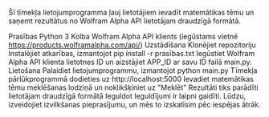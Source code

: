 Šī tīmekļa lietojumprogramma ļauj lietotājiem ievadīt matemātikas tēmu un saņemt rezultātus no Wolfram Alpha API lietotājam draudzīgā formātā.

Prasības
Python 3
Kolba
Wolfram Alpha API klients (iegūstams vietnē https://products.wolframalpha.com/api/)
Uzstādīšana
Klonējiet repozitoriju
Instalējiet atkarības, izmantojot pip install -r prasības.txt
Iegūstiet Wolfram Alpha API klienta lietotnes ID un aizstājiet APP_ID ar savu ID failā main.py.
Lietošana
Palaidiet lietojumprogrammu, izmantojot python main.py
Tīmekļa pārlūkprogrammā dodieties uz http://localhost:5000
Ievadiet matemātikas tēmu meklēšanas lodziņā un noklikšķiniet uz "Meklēt"
Rezultāti tiks parādīti lietotājam draudzīgā formātā
Ieguldot
Ieguldījumi ir laipni gaidīti. Lūdzu, izveidojiet izvilkšanas pieprasījumu, un mēs to izskatīsim pēc iespējas ātrāk.
